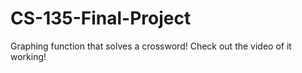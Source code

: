 # CS-135-Final-Project
Graphing function that solves a crossword!
Check out the video of it working!

